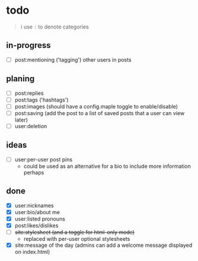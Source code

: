 # todo

> i use `:` to denote categories

## in-progress

- [ ] post:mentioning ('tagging') other users in posts

## planing

- [ ] post:replies
- [ ] post:tags ('hashtags')
- [ ] post:images (should have a config.maple toggle to enable/disable)
- [ ] post:saving (add the post to a list of saved posts that a user can view later)
- [ ] user:deletion

## ideas

- [ ] user:per-user post pins
	- could be used as an alternative for a bio to include more information perhaps

## done

- [x] user:nicknames
- [x] user:bio/about me
- [x] user:listed pronouns
- [x] post:likes/dislikes
- [ ] ~~site:stylesheet (and a toggle for html-only mode)~~
	- replaced with per-user optional stylesheets
- [x] site:message of the day (admins can add a welcome message displayed on index.html)
